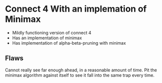 # Connect 4 With an implemation of Minimax

* Mildly functioning version of connect 4
* Has an implementation of minimax
* Has implementation of alpha-beta-pruning with minimax

## Flaws

 Cannot really see far enough ahead, in a reasonable amount of time.
Pit the minimax algorithm against itself to see it fall into the same trap every time.
